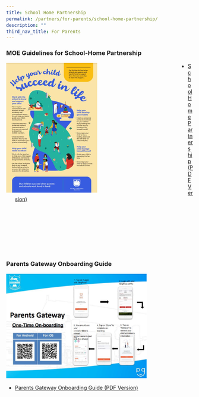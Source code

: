 ```yaml
---
title: School Home Partnership
permalink: /partners/for-parents/school-home-partnership/
description: ""
third_nav_title: For Parents
---
```

### MOE Guidelines for School-Home Partnership

<div>
<div style="float: left">
<img src="/images/MOE%20Guidelines%20for%20scool%20home%20partnership.jpg"
    style="width:50%">
</div>
<div>
</div>
</div>

* [School Home Partnership (PDF Version)](/files/school-home-partnership.pdf)

<br>
<br>
<br>
<br>
<br>
<br>
<br>

### Parents Gateway Onboarding Guide

<img src="/images/PG%20Onboarding%20Guide.jpg"
    style="width:75%">

* [Parents Gateway Onboarding Guide (PDF Version)](/files/For%20P1%20Parents%20not%20onboard%20PG%20-%20Onboarding%20and%20Class%20Allocation%20Guide.pdf)